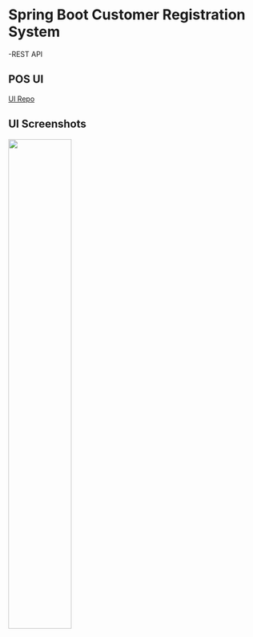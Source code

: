 # Spring Boot Customer Registration System

-REST API

## POS UI
 [UI Repo](https://github.com/MalingaBandara/pos-ui-Spring-boot)

## UI Screenshots

 <img src="https://github.com/MalingaBandara/spring-boot-customersrj/blob/master/UI.png" height="50%" >
